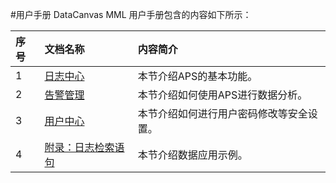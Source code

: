 #用户手册
DataCanvas MML 用户手册包含的内容如下所示：

| 序号 | 文档名称 | 内容简介 |
| :--- | :--- | :--- |
| 1 | [日志中心](user_guide/quick_start.md) | 本节介绍APS的基本功能。 |
| 2 | [告警管理](user_guide/analysis_app.md) | 本节介绍如何使用APS进行数据分析。 |
| 3 | [用户中心](user_guide/user_center.md) | 本节介绍如何进行用户密码修改等安全设置。 |
| 4 | [附录：日志检索语句](user_guide/log_search.md) | 本节介绍数据应用示例。 |